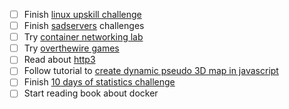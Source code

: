 - [ ] Finish [linux upskill challenge](https://linuxupskillchallenge.org/)
- [ ] Finish [sadservers](https://sadservers.com/) challenges
- [ ] Try [container networking lab](https://labs.iximiuz.com/tutorials/container-networking-from-scratch)
- [ ] Try [overthewire games](https://overthewire.org/wargames/)
- [ ] Read about [http3](https://www.smashingmagazine.com/2021/08/http3-core-concepts-part1/)
- [ ] Follow tutorial to [create dynamic pseudo 3D map in javascript](https://www.youtube.com/watch?v=5iHejdqYIa8)
- [ ] Finish [10 days of statistics challenge](https://www.hackerrank.com/domains/tutorials/10-days-of-statistics)
- [ ] Start reading book about docker
